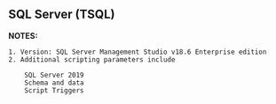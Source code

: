 ## SQL Server (TSQL)

**NOTES:**

    1. Version: SQL Server Management Studio v18.6 Enterprise edition
    2. Additional scripting parameters include

        SQL Server 2019
        Schema and data
        Script Triggers
